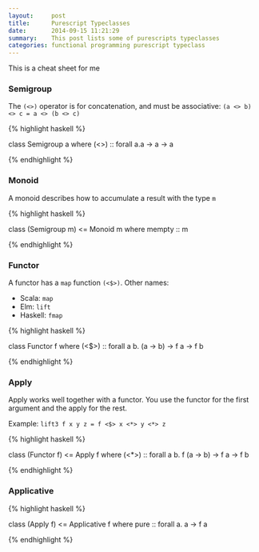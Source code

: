 ```yaml
---
layout:     post
title:      Purescript Typeclasses
date:       2014-09-15 11:21:29
summary:    This post lists some of purescripts typeclasses
categories: functional programming purescript typeclass
---
```


This is a cheat sheet for me

### Semigroup

The `(<>)` operator is for concatenation, and must be associative: `(a <> b) <> c = a <> (b <> c)`

{% highlight haskell %}

class Semigroup a where
    (<>) :: forall a.a -> a -> a

{% endhighlight %}

### Monoid
A monoid describes how to accumulate a result with the type `m`

{% highlight haskell %}

class (Semigroup m) <= Monoid m where
    mempty :: m

{% endhighlight %}

### Functor

A functor has a `map` function `(<$>)`.
Other names:

- Scala: `map`
- Elm: `lift`
- Haskell: `fmap`


{% highlight haskell %}

class Functor f where
    (<$>) :: forall a b. (a -> b) -> f a -> f b

{% endhighlight %}

### Apply

Apply works well together with a functor. You use the functor for the first argument and the apply for the rest.

Example: `lift3 f x y z = f <$> x <*> y <*> z`

{% highlight haskell %}

class (Functor f) <= Apply f where
    (<*>) :: forall a b. f (a -> b) -> f a -> f b

{% endhighlight %}

### Applicative

{% highlight haskell %}

class (Apply f) <= Applicative f where
    pure :: forall a. a -> f a

{% endhighlight %}
